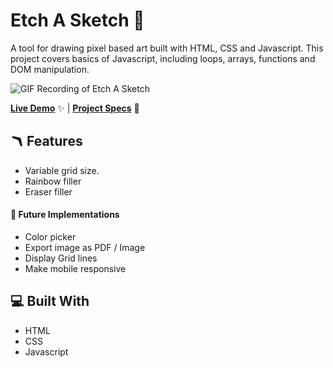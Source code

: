 # Etch A Sketch 🎨

A tool for drawing pixel based art built with HTML, CSS and Javascript. This project covers basics of Javascript, including loops, arrays, functions and DOM manipulation.

![GIF Recording of Etch A Sketch](./assets/etch-a-sketch.gif)

[**Live Demo**](#) ✨ |
[**Project Specs**](https://www.theodinproject.com/lessons/foundations-etch-a-sketch) 📝

## 🪃 Features

- Variable grid size.
- Rainbow filler
- Eraser filler

#### 🧭 Future Implementations

- Color picker
- Export image as PDF / Image
- Display Grid lines
- Make mobile responsive

## 💻 Built With

- HTML
- CSS
- Javascript
